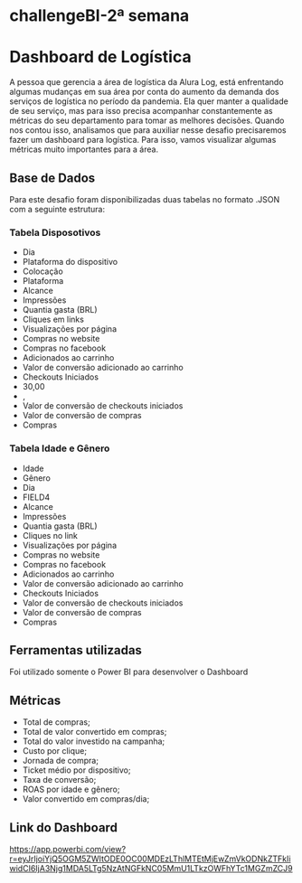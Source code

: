# challengeBI-2ª semana

<H1>Dashboard de Logística</H1>

A pessoa que gerencia a área de logística da Alura Log, está enfrentando algumas mudanças em sua área por conta do aumento da demanda dos serviços de logística no período da pandemia. Ela quer manter a qualidade de seu serviço, mas para isso precisa acompanhar constantemente as métricas do seu departamento para tomar as melhores decisões. Quando nos contou isso, analisamos que para auxiliar nesse desafio precisaremos fazer um dashboard para logística. Para isso, vamos visualizar algumas métricas muito importantes para a área.

<h2>Base de Dados</h2>

Para este desafio foram disponibilizadas duas tabelas no formato .JSON com a seguinte estrutura:


<h3>Tabela Disposotivos</h3>
<ul>
  <li>Dia</li>
  <li>Plataforma do dispositivo</li>
  <li>Colocação</li>
  <li>Plataforma</li>
  <li>Alcance</li>
  <li>Impressões</li>
  <li>Quantia gasta (BRL)</li>
  <li>Cliques em links</li>
  <li>Visualizações por página</li>
  <li>Compras no website</li>
  <li>Compras no facebook</li>
  <li>Adicionados ao carrinho</li>
  <li>Valor de conversão adicionado ao carrinho</li>
  <li>Checkouts Iniciados</li> <li>30,00<li>,
  <li>Valor de conversão de checkouts iniciados</li>
  <li>Valor de conversão de compras</li>
  <li>Compras</li>
</ul>

<h3>Tabela Idade e Gênero</h3>
<ul>
  <li>Idade</li>
  <li>Gênero</li>
  <li>Dia</li>
  <li>FIELD4</li>
  <li>Alcance</li>
  <li>Impressões</li>
  <li>Quantia gasta (BRL)</li>
  <li>Cliques no link</li>
  <li>Visualizações por página</li>
  <li>Compras no website</li>
  <li>Compras no facebook</li>
  <li>Adicionados ao carrinho</li>
  <li>Valor de conversão adicionado ao carrinho</li>
  <li>Checkouts Iniciados</li>
  <li>Valor de conversão de checkouts iniciados</li>
  <li>Valor de conversão de compras</li>
  <li>Compras</li>
</ul>

<h2>Ferramentas utilizadas</h2>

Foi utilizado somente o Power BI para desenvolver o Dashboard

<h2>Métricas</h2>
<ul>
  <li>Total de compras;</li>
  <li>Total de valor convertido em compras;</li>
  <li>Total do valor investido na campanha;</li>
  <li>Custo por clique;</li>
  <li>Jornada de compra;</li>
  <li>Ticket médio por dispositivo;</li>
  <li>Taxa de conversão;</li>
  <li>ROAS por idade e gênero;</li>
  <li>Valor convertido em compras/dia;</li>
</ul>

<h2>Link do Dashboard</h2>

https://app.powerbi.com/view?r=eyJrIjoiYjQ5OGM5ZWItODE0OC00MDEzLThlMTEtMjEwZmVkODNkZTFkIiwidCI6IjA3Njg1MDA5LTg5NzAtNGFkNC05MmU1LTkzOWFhYTc1MGZmZCJ9
